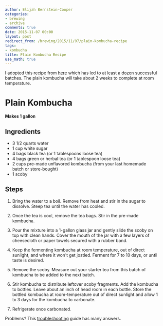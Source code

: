 ```yaml
---
author: Elijah Bernstein-Cooper
categories:
- brewing
- archive
comments: true
date: 2015-11-07 00:00
layout: post
redirect_from: /brewing/2015/11/07/plain-kombucha-recipe
tags:
- kombucha
title: Plain Kombucha Recipe
use_math: true
---
```


I adopted this recipe from
[here](http://www.thekitchn.com/recipe-ginger-kombucha-drink-recipes-from-the-kitchn-206552)
which has led to at least a dozen successful batches. The plain kombucha will
take about 2 weeks to complete at room temperature.

# Plain Kombucha

**Makes 1 gallon**

## Ingredients

+ 3 1/2 quarts water
+ 1 cup white sugar
+ 4 bags black tea (or 1 tablespoons loose tea)
+ 4 bags green or herbal tea (or 1 tablespoon loose tea)
+ 2 cups pre-made unflavored kombucha (from your last homemade batch or store-bought)
+ 1 scoby

## Steps

1. Bring the water to a boil. Remove from heat and stir in the sugar to
   dissolve. Steep tea until the water has cooled.

2. Once the tea is cool, remove the tea bags. Stir in the pre-made kombucha. 

3. Pour the mixture into a 1-gallon glass jar and gently slide the scoby on top
   with clean hands. Cover the mouth of the jar with a few layers of
   cheesecloth or paper towels secured with a rubber band.

4. Keep the fermenting kombucha at room temperature, out of direct sunlight,
   and where it won't get jostled. Ferment for 7 to 10 days, or until taste is
   desired.

5. Remove the scoby. Measure out your starter tea from this batch of kombucha to
   be added to the next batch.

7. Stir kombucha to distribute leftover scoby fragments. Add the kombucha to
   bottles.  Leave about an inch of head room in each bottle. Store the bottled
   kombucha at room-temperature out of direct sunlight and allow 1 to 3 days for
   the kombucha to carbonate.

8. Refrigerate once carbonated.

Problems? This
[troubleshooting](http://www.phoenixhelix.com/2013/03/27/kombucha-tips-troubleshooting/)
guide has many answers.